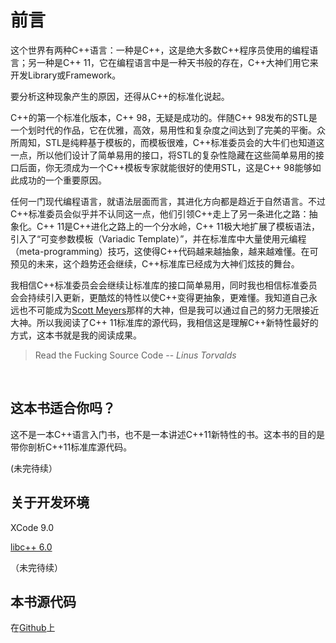 # 前言

这个世界有两种C++语言：一种是C++，这是绝大多数C++程序员使用的编程语言；另一种是C++ 11，它在编程语言中是一种天书般的存在，C++大神们用它来开发Library或Framework。

要分析这种现象产生的原因，还得从C++的标准化说起。

C++的第一个标准化版本，C++ 98，无疑是成功的。伴随C++ 98发布的STL是一个划时代的作品，它在优雅，高效，易用性和复杂度之间达到了完美的平衡。众所周知，STL是纯粹基于模板的，而模板很难，C++标准委员会的大牛们也知道这一点，所以他们设计了简单易用的接口，将STL的复杂性隐藏在这些简单易用的接口后面，你无须成为一个C++模板专家就能很好的使用STL，这是C++ 98能够如此成功的一个重要原因。

任何一门现代编程语言，就语法层面而言，其进化方向都是趋近于自然语言。不过C++标准委员会似乎并不认同这一点，他们引领C++走上了另一条进化之路：抽象化。C++ 11是C++进化之路上的一个分水岭，C++ 11极大地扩展了模板语法，引入了“可变参数模板（Variadic Template）”，并在标准库中大量使用元编程（meta-programming）技巧，这使得C++代码越来越抽象，越来越难懂。在可预见的未来，这个趋势还会继续，C++标准库已经成为大神们炫技的舞台。

我相信C++标准委员会会继续让标准库的接口简单易用，同时我也相信标准委员会会持续引入更新，更酷炫的特性以使C++变得更抽象，更难懂。我知道自己永远也不可能成为[Scott Meyers](http://www.aristeia.com)那样的大神，但是我可以通过自己的努力无限接近大神。所以我阅读了C++ 11标准库的源代码，我相信这是理解C++新特性最好的方式，这本书就是我的阅读成果。

> Read the Fucking Source Code 
  -- *Linus Torvalds*

<br/>

## 这本书适合你吗？

这不是一本C++语言入门书，也不是一本讲述C++11新特性的书。这本书的目的是带你剖析C++11标准库源代码。

(未完待续）

## 关于开发环境

XCode 9.0

[libc++ 6.0](http://libcxx.llvm.org)

（未完待续）

## 本书源代码

在[Github](https://github.com/zyuchuan/unique_cpp)上


